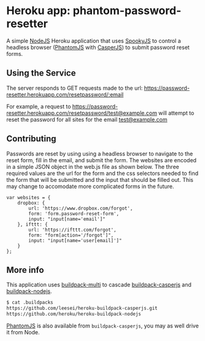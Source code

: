 # Heroku app: phantom-password-resetter

A simple [NodeJS][] Heroku application that uses [SpookyJS][] to control a headless browser ([PhantomJS][] with [CasperJS][]) to submit password reset forms.

## Using the Service

The server responds to GET requests made to the url: https://password-resetter.herokuapp.com/resetpassword/:email

For example, a request to https://password-resetter.herokuapp.com/resetpassword/test@example.com will attempt to reset the password for all sites for the email test@example.com

## Contributing

Passwords are reset by using using a headless browser to navigate to the reset form, fill in the email, and submit the form. The websites are encoded in a simple JSON object in the web.js file as shown below. The three required values are the url for the form and the css selectors needed to find the form that will be submitted and the input that should be filled out. This may change to accomodate more complicated forms in the future.

```
var websites = {
    dropbox: {
        url: 'https://www.dropbox.com/forgot',
        form: 'form.password-reset-form',
        input: "input[name='email']"
    }, ifttt: {
        url: 'https://ifttt.com/forgot',
        form: "form[action='/forgot']",
        input: "input[name='user[email]']"
    }
};
```

## More info

This application uses [buildpack-multi][] to cascade [buildpack-casperjs][] and [buildpack-nodejs][].

```bash
$ cat .buildpacks 
https://github.com/leesei/heroku-buildpack-casperjs.git
https://github.com/heroku/heroku-buildpack-nodejs
```

[PhantomJS][] is also available from `buildpack-casperjs`, you may as well drive it from Node.

[buildpack-casperjs]: https://github.com/leesei/heroku-buildpack-casperjs
[buildpack-multi]: https://github.com/ddollar/heroku-buildpack-multi
[buildpack-nodejs]: https://github.com/heroku/heroku-buildpack-nodejs
[CasperJS]: http://casperjs.org/
[NodeJS]: http://nodejs.org/
[PhantomJS]: http://www.phantomjs.org/
[SpookyJS]: https://github.com/WaterfallEngineering/SpookyJS

